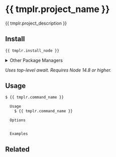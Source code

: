 # {{ tmplr.project_name }}

{{ tmplr.project_description }}

## Install

```sh
{{ tmplr.install_node }}
```

<details>
<summary>Other Package Managers</summary>

```sh
{{ tmplr.install_yarn }}
```
</details>

*Uses top-level await. Requires Node 14.8 or higher.*

## Usage

```sh
$ {{ tmplr.command_name }}

  Usage
    $ {{ tmplr.command_name }}

  Options


  Examples

```

## Related
